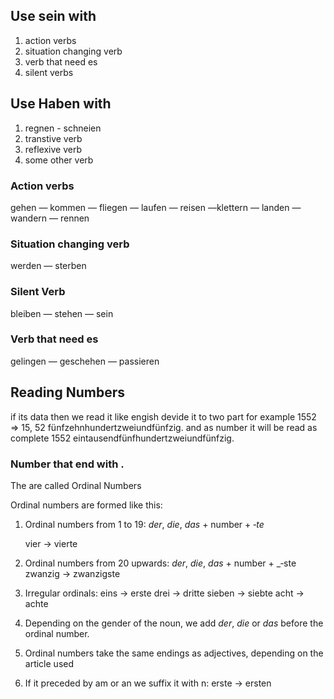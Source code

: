 
## Use sein with
1. action verbs
2. situation changing verb
3. verb that need es
4. silent verbs
## Use Haben with
1. regnen - schneien
2. transtive verb
3. reflexive verb
4. some other verb
### Action verbs 
gehen — kommen — fliegen — laufen — reisen —klettern — landen — wandern — rennen

### Situation changing verb
werden — sterben

### Silent Verb
bleiben — stehen — sein 

### Verb that need es
gelingen — geschehen — passieren



## Reading Numbers
if its data then we read it like engish  devide it to two part for example
1552 => 15, 52  fünfzehnhundertzweiundfünfzig.
and as number it will be read as complete 
1552  eintausendfünfhundertzweiundfünfzig.


### Number that end with .
The are called Ordinal Numbers

Ordinal numbers are formed like this:

1. Ordinal numbers from 1 to 19: _der_, _die_, _das_ + number + _‑te_

	vier → vierte

2. Ordinal numbers from 20 upwards: _der_, _die_, _das_ + number + _‑ste
	zwanzig →  zwanzigste 
	
3. Irregular ordinals:
	eins → erste
	drei → dritte 
	sieben → siebte 
	acht → achte 
	
4. Depending on the gender of the noun, we add _der_, _die_ or _das_ before the ordinal number.
5. Ordinal numbers take the same endings as adjectives, depending on the article used
6.  If it preceded by am or an we suffix it with n:  erste -> ersten